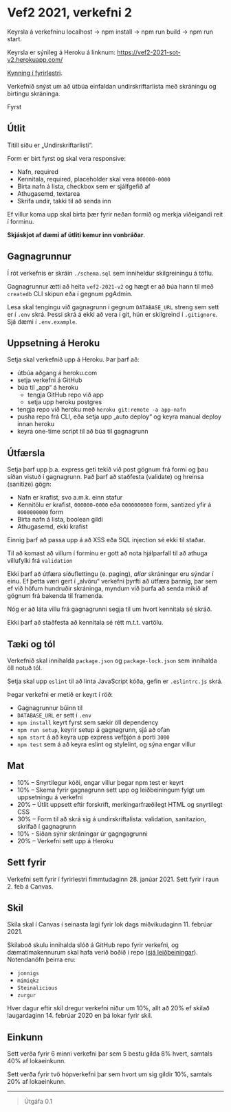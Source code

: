 # Vef2 2021, verkefni 2

Keyrsla á verkefninu localhost -> npm install -> npm run build -> npm run start.

Keyrsla er sýnileg á Heroku á linknum: https://vef2-2021-sot-v2.herokuapp.com/


[Kynning í fyrirlestri](https://www.youtube.com/watch?v=1kRJBE040oY).

Verkefnið snýst um að útbúa einfaldan undirskriftarlista með skráningu og birtingu skráninga.

Fyrst

## Útlit

Titill síðu er „Undirskriftarlisti“.

Form er birt fyrst og skal vera responsive:

* Nafn, required
* Kennitala, required, placeholder skal vera `000000-0000`
* Birta nafn á lista, checkbox sem er sjálfgefið af
* Athugasemd, textarea
* Skrifa undir, takki til að senda inn

Ef villur koma upp skal birta þær fyrir neðan formið og merkja viðeigandi reit í forminu.

**Skjáskjot af dæmi af útliti kemur inn vonbráðar**.

## Gagnagrunnur

Í rót verkefnis er skráin `./schema.sql` sem inniheldur skilgreiningu á töflu.

Gagnagrunnur ætti að heita `vef2-2021-v2` og hægt er að búa hann til með `createdb` CLI skipun eða í gegnum pgAdmin.

Lesa skal tengingu við gagnagrunn í gegnum `DATABASE_URL` streng sem sett er í `.env` skrá. Þessi skrá á ekki að vera í git, hún er skilgreind í `.gitignore`. Sjá dæmi í `.env.example`.

## Uppsetning á Heroku

Setja skal verkefnið upp á Heroku. Þar þarf að:

* útbúa aðgang á heroku.com
* setja verkefni á GitHub
* búa til „app“ á heroku
  * tengja GitHub repo við app
  * setja upp heroku postgres
* tengja repo við heroku með `heroku git:remote -a app-nafn`
* pusha repo frá CLI, eða setja upp „auto deploy“ og keyra manual deploy innan heroku
* keyra one-time script til að búa til gagnagrunn

## Útfærsla

Setja þarf upp þ.a. express geti tekið við post gögnum frá formi og þau síðan vistuð í gagnagrunn. Það þarf að staðfesta (validate) og hreinsa (sanitize) gögn:

* Nafn er krafist, svo a.m.k. einn stafur
* Kennitölu er krafist, `000000-0000` eða `0000000000` form, santized yfir á `0000000000` form
* Birta nafn á lista, boolean gildi
* Athugasemd, ekki krafist

Einnig þarf að passa upp á að XSS eða SQL injection sé ekki til staðar.

Til að komast að villum í forminu er gott að nota hjálparfall til að athuga villufylki frá `validation`

Ekki þarf að útfæra síðuflettingu (e. paging), *allar* skráningar eru sýndar í einu. Ef þetta væri gert í „alvöru“ verkefni þyrfti að útfæra þannig, þar sem ef við höfum hundruðir skráninga, myndum við þurfa að senda mikið af gögnum frá bakenda til framenda.

Nóg er að láta villu frá gagnagrunni segja til um hvort kennitala sé skráð.

Ekki þarf að staðfesta að kennitala sé rétt m.t.t. vartölu.

## Tæki og tól

Verkefnið skal innihalda `package.json` og `package-lock.json` sem innihalda öll notuð tól.

Setja skal upp `eslint` til að linta JavaScript kóða, gefin er `.eslintrc.js` skrá.

Þegar verkefni er metið er keyrt í röð:

* Gagnagrunnur búinn til
* `DATABASE_URL` er sett í `.env`
* `npm install` keyrt fyrst sem sækir öll dependency
* `npm run setup`, keyrir setup á gagnagrunn, sjá að ofan
* `npm start` á að keyra upp express vefþjón á porti `3000`
* `npm test` sem á að keyra eslint og stylelint, og sýna engar villur

## Mat

* 10% – Snyrtilegur kóði, engar villur þegar npm test er keyrt
* 10% – Skema fyrir gagnagrunn sett upp og leiðbeiningum fylgt um uppsetningu á verkefni
* 20% – Útlit uppsett eftir forskrift, merkingarfræðilegt HTML og snyrtilegt CSS
* 30% – Form til að skrá sig á undirskriftalista: validation, sanitazion, skrifað í gagnagrunn
* 10% - Síðan sýnir skráningar úr gagngagrunni
* 20% – Verkefni sett upp á Heroku

## Sett fyrir

Verkefni sett fyrir í fyrirlestri fimmtudaginn 28. janúar 2021. Sett fyrir í raun 2. feb á Canvas.

## Skil

Skila skal í Canvas í seinasta lagi fyrir lok dags miðvikudaginn 11. febrúar 2021.

Skilaboð skulu innihalda slóð á GitHub repo fyrir verkefni, og dæmatímakennurum skal hafa verið boðið í repo ([sjá leiðbeiningar](https://docs.github.com/en/free-pro-team@latest/github/setting-up-and-managing-your-github-user-account/inviting-collaborators-to-a-personal-repository)). Notendanöfn þeirra eru:

* `jonnigs`
* `mimiqkz`
* `Steinalicious`
* `zurgur`

Hver dagur eftir skil dregur verkefni niður um 10%, allt að 20% ef skilað laugardaginn 14. febrúar 2020 en þá lokar fyrir skil.

## Einkunn

Sett verða fyrir 6 minni verkefni þar sem 5 bestu gilda 8% hvert, samtals 40% af lokaeinkunn.

Sett verða fyrir tvö hópverkefni þar sem hvort um sig gildir 10%, samtals 20% af lokaeinkunn.

---

> Útgáfa 0.1
